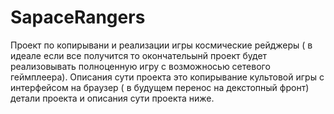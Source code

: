 # SapaceRangers

Проект по копирывани и реализации игры космические рейджеры ( в идеале если все получится то окончательынй проект будет реализовывать полноценную игру с возможносью сетевого геймплеера). Описания сути проекта это копирывание культовой игры с интерфейсом на браузер ( в будущем перенос на декстопный фронт) детали проекта и описания сути проекта ниже.
